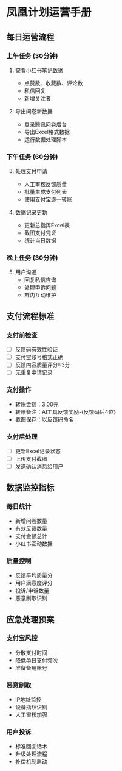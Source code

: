 # 凤凰计划运营手册

## 每日运营流程

### 上午任务 (30分钟)
1. 查看小红书笔记数据
   - 点赞数、收藏数、评论数
   - 私信回复
   - 新增关注者

2. 导出问卷新数据
   - 登录腾讯问卷后台
   - 导出Excel格式数据
   - 运行数据处理脚本

### 下午任务 (60分钟)
3. 处理支付申请
   - 人工审核反馈质量
   - 批量生成支付列表
   - 使用支付宝逐一转账

4. 数据记录更新
   - 更新总指挥Excel表
   - 截图支付凭证
   - 统计当日数据

### 晚上任务 (30分钟)
5. 用户沟通
   - 回复私信咨询
   - 处理申诉问题
   - 群内互动维护

## 支付流程标准

### 支付前检查
- [ ] 反馈码有效性验证
- [ ] 支付宝账号格式正确
- [ ] 反馈内容质量评分≥3分
- [ ] 无重复申请记录

### 支付操作
- 转账金额：3.00元
- 转账备注：AI工具反馈奖励-{反馈码后4位}
- 截图保存：以反馈码命名

### 支付后处理
- [ ] 更新Excel记录状态
- [ ] 上传支付截图
- [ ] 发送确认消息给用户

## 数据监控指标

### 每日统计
- 新增问卷数量
- 有效反馈数量  
- 支付金额总计
- 小红书互动数据

### 质量控制
- 反馈平均质量分
- 用户满意度评分
- 投诉/申诉数量
- 恶意刷取识别

## 应急处理预案

### 支付宝风控
- 分散支付时间
- 降低单日支付频次
- 准备备用账号

### 恶意刷取
- IP地址监控
- 设备指纹识别
- 人工审核加强

### 用户投诉
- 标准回复话术
- 升级处理流程
- 补偿机制启动
